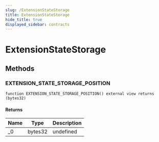 ```yaml
---
slug: /ExtensionStateStorage
title: ExtensionStateStorage
hide_title: true
displayed_sidebar: contracts
---
```


# ExtensionStateStorage

## Methods

### EXTENSION_STATE_STORAGE_POSITION

```solidity
function EXTENSION_STATE_STORAGE_POSITION() external view returns (bytes32)
```

#### Returns

| Name | Type    | Description |
| ---- | ------- | ----------- |
| \_0  | bytes32 | undefined   |
